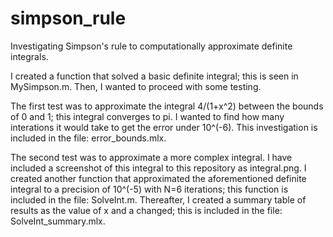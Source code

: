 # simpson_rule 
Investigating Simpson's rule to computationally approximate definite integrals. 
 
I created a function that solved a basic definite integral; this is seen in MySimpson.m. Then, I wanted to proceed with some testing. 
 
The first test was to approximate the integral 4/(1+x^2) between the bounds of 0 and 1; this integral converges to pi. I wanted to find how many interations it would take to get the error under 10^(-6). This investigation is included in the file: error_bounds.mlx. 

The second test was to approximate a more complex integral. I have included a screenshot of this integral to this repository as integral.png. I created another function that approximated the aforementioned definite integral to a precision of 10^(-5) with N=6 iterations; this function is included in the file: SolveInt.m. Thereafter, I created a summary table of results as the value of x and a changed; this is included in the file: SolveInt_summary.mlx. 
